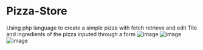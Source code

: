 # Pizza-Store
Using php language to create a simple pizza with fetch retrieve and edit Tile and ingredients of the pizza inputed through a form
![image](https://user-images.githubusercontent.com/47054385/154149684-aacf0ce8-e2c5-4ef9-892e-437bb468c505.png)
![image](https://user-images.githubusercontent.com/47054385/154149738-981261f9-d19e-4bdc-a3b8-57222c548c30.png)
![image](https://user-images.githubusercontent.com/47054385/154150004-e98bdeba-f1a3-4b25-96b6-e26175016b2e.png)
